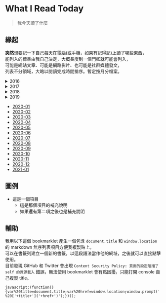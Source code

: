 # What I Read Today

> 我今天讀了什麼

## 緣起

**突然**想要記一下自己每天在電腦(或手機，如果有記得記)上讀了哪些東西，  
能列入的標準由我自己決定，大概長度到一個門檻就可能會列入，  
可能是網站文章、可能是網路影片、也可能是社群媒體發文，  
列表不分領域，大略以閱讀完成時間排序。暫定按月分檔案。

<details>
  <summary markdown="span">2016</summary>

- [2016-12](./2016/2016-12.md)
</details>
<details>
  <summary markdown="span">2017</summary>

- [2017-01](./2017/2017-01.md)
- [2017-02](./2017/2017-02.md)
- [2017-03](./2017/2017-03.md)
- [2017-04](./2017/2017-04.md)
- [2017-05](./2017/2017-05.md)
- [2017-06](./2017/2017-06.md)
- [2017-07](./2017/2017-07.md)
- [2017-08](./2017/2017-08.md)
- [2017-09](./2017/2017-09.md)
- [2017-10](./2017/2017-10.md)
- [2017-11](./2017/2017-11.md)
- [2017-12](./2017/2017-12.md)
</details>
<details>
  <summary markdown="span">2018</summary>

- [2018-01](./2018/2018-01.md)
- [2018-02](./2018/2018-02.md)
- [2018-03](./2018/2018-03.md)
- [2018-04](./2018/2018-04.md)
- [2018-05](./2018/2018-05.md)
- [2018-06](./2018/2018-06.md)
- [2018-07](./2018/2018-07.md)
- [2018-08](./2018/2018-08.md)
- [2018-09](./2018/2018-09.md)
- [2018-10](./2018/2018-10.md)
- [2018-11](./2018/2018-11.md)
- [2018-12](./2018/2018-12.md)
</details>
<details>
  <summary markdown="span">2019</summary>

- [2019-01](./2019/2019-01.md)
- [2019-02](./2019/2019-02.md)
- [2019-03](./2019/2019-03.md)
- [2019-04](./2019/2019-04.md)
- [2019-05](./2019/2019-05.md)
- [2019-06](./2019/2019-06.md)
- [2019-07](./2019/2019-07.md)
- [2019-08](./2019/2019-08.md)
- [2019-09](./2019/2019-09.md)
- [2019-10](./2019/2019-10.md)
- [2019-11](./2019/2019-11.md)
- [2019-12](./2019/2019-12.md)
</details>

- [2020-01](./2020/2020-01.md)
- [2020-02](./2020/2020-02.md)
- [2020-03](./2020/2020-03.md)
- [2020-04](./2020/2020-04.md)
- [2020-05](./2020/2020-05.md)
- [2020-06](./2020/2020-06.md)
- [2020-07](./2020/2020-07.md)
- [2020-08](./2020/2020-08.md)
- [2020-09](./2020/2020-09.md)
- [2020-10](./2020/2020-10.md)
- [2020-11](./2020/2020-11.md)
- [2020-12](./2020/2020-12.md)
- [2021-01](./2021/2021-01.md)

## 圖例

- 這是一個項目
  - 這是那個項目的補充說明
  - 如果還有第二項之後也是補充說明

## 輔助

我用以下這個 bookmarklet 產生一個包含 `document.title` 和 `window.location` 的 markdown 無序列表項目方便我複製貼上。  
可以在書籤列建立一個新的書籤，以這段語法當作他的網址，之後就可以直接點擊使用。  
目前發現 GitHub 和 Twitter 會出現 `Content Security Policy: 頁面的設定阻擋了 self 的資源載入` 錯誤，無法使用 bookmarklet 會有點困擾，只能打開 console 自己複製 title。

```
javascript:(function(){var%20title=document.title;var%20href=window.location;window.prompt('','-%20['+title+']('+href+')');})();
```
